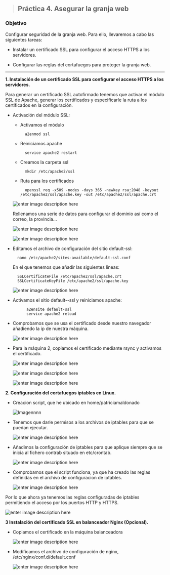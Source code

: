 > ## Práctica 4. Asegurar la granja web
###  **Objetivo**
Configurar seguridad de la granja web. Para ello, llevaremos a cabo las siguientes tareas:
		
- Instalar un certificado SSL para configurar el acceso HTTPS a los servidores.

-  Configurar las reglas del cortafuegos para proteger la granja web.

------------------------------------------------------------------------------------


**1. Instalación de un certificado SSL para configurar el acceso HTTPS a los servidores.**

Para generar un certificado SSL autofirmado tenemos que activar el módulo SSL de Apache, generar los certificados y especificarle la ruta a los certificados en la configuración.

- Activación del módulo SSL:

	- Activamos el módulo

			a2enmod ssl
		
	- Reiniciamos apache
	
			service apache2 restart
	- Creamos la carpeta ssl 
	
			mkdir /etc/apache2/ssl
	- Ruta para los certificados
	
			openssl req -x509 -nodes -days 365 -newkey rsa:2048 -keyout /etc/apache2/ssl/apache.key -out /etc/apache2/ssl/apache.crt

	![enter image description here](http://oi67.tinypic.com/qx8cd2.jpg)

	Rellenamos una serie de datos para configurar el dominio así como el correo, la provincia...

	 ![enter image description here](http://i.imgur.com/h6pauBO.png)
  		
  	![enter image description here](http://i.imgur.com/nWJOZMy.png)


- Editamos el archivo de configuración del sitio default-ssl:

		nano /etc/apache2/sites-available/default-ssl.conf

	En el que tenemos que añadir las siguientes líneas: 

		SSLCertificateFile /etc/apache2/ssl/apache.crt
		SSLCertificateKeyFile /etc/apache2/ssl/apache.key

	![enter image description here](http://i.imgur.com/mR5zJrO.png)

- Activamos el sitio default--ssl y reiniciamos apache:
		
			a2ensite default-ssl
			service apache2 reload

- Comprobamos que se usa el certificado desde nuestro navegador añadiendo la ip de nuestra máquina.

	![enter image description here](http://i.imgur.com/7Xe3kZF.png)

- Para la máquina 2, copiamos el certificado mediante rsync y activamos el certificado.

	![enter image description here](http://i.imgur.com/CAclpYH.png)

	![enter image description here](http://i.imgur.com/hUH8V6Y.png)

	![enter image description here](http://i.imgur.com/FZnttTK.png)

**2. Configuración del cortafuegos iptables en Linux.**

- Creacion script, que he ubicado en home/patriciamaldonado

	![Imagennnn](http://i.imgur.com/2GoiEgE.png)

- Tenemos que darle permisos a los archivos de iptables para que se puedan ejecutar.

	 ![enter image description here](http://i.imgur.com/AVylout.png)
	 
- Añadimos la configuración de iptables para que aplique siempre que se inicia al fichero contrab situado en etc/crontab.

	![enter image description here](http://i.imgur.com/EBnWjFK.png)
- Comprobamos que el script funciona, ya que ha creado las reglas definidas en el archivo de configuracion de iptables.

	![enter image description here](http://i.imgur.com/YRqMpdR.png)

Por lo que ahora ya tenemos las reglas configuradas de iptables  permitiendo el acceso por los puertos  HTTP y HTTPS. 

![enter image description here](http://i.imgur.com/MtwAZfO.png)


**3  Instalación del certificado SSL en balanceador Nginx (Opcional).**

- Copiamos el certificado en la máquina balanceadora

	![enter image description here](http://i.imgur.com/X4FJD8i.png)

- Modificamos el archivo de configuración de nginx, /etc/nginx/conf.d/default.conf


	![enter image description here](http://i.imgur.com/vEOV7Qx.png)






